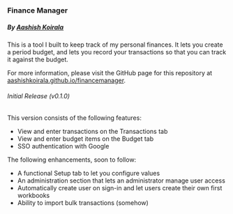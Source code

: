 ### Finance Manager
##### By [Aashish Koirala](http://aashishkoirala.github.io)

This is a tool I built to keep track of my personal finances. It lets you create a period budget, and lets you record your transactions so that you can track it against the budget.

For more information, please visit the GitHub page for this repository at [aashishkoirala.github.io/financemanager](http://aashishkoirala.github.io/financemanager).


###### Initial Release (v0.1.0)
This version consists of the following features:

+ View and enter transactions on the Transactions tab
+ View and enter budget items on the Budget tab
+ SSO authentication with Google

The following enhancements, soon to follow:

+ A functional Setup tab to let you configure values
+ An administration section that lets an administrator manage user access
+ Automatically create user on sign-in and let users create their own first workbooks
+ Ability to import bulk transactions (somehow)

